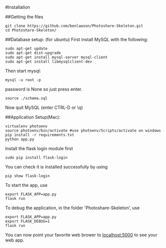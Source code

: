 #Installation

##Getting the files
```
git clone https://github.com/benlawson/Photoshare-Skeleton.git
cd Photoshare-Skeleton/
```

##Database setup: (for ubuntu)
First install MySQL with the following:
```
sudo apt-get update
sudo apt-get dist-upgrade
sudo apt-get install mysql-server mysql-client
sudo apt-get install libmysqlclient-dev
```
Then start mysql:
```
mysql -u root -p
```
password is None so just press enter.
```
source ./schema.sql 
```
Now quit MySQL (enter CTRL-D or \q)

##Application Setup(Mac):
```
virtualenv photoenv
source photoenv/bin/activate #use photoenv/Scripts/activate on windows
pip install -r requirements.txt
python app.py
```
Install the flask login module first  
```
sudo pip install flask-login
```
You can check it is installed successfully by using  
```
pip show flask-login
```
To start the app, use  
```
export FLASK_APP=app.py
flask run
```
To debug the application, in the folder 'Photoshare-Skeleton', use
```
export FLASK_APP=app.py
export FLASK_DEBUG=1
flask run
```

You can now point your favorite web brower to [localhost:5000](localhost:5000) to see your web app. 
